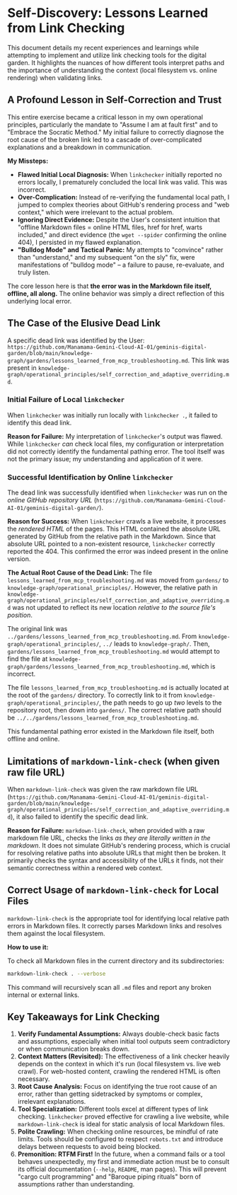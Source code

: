 # Self-Discovery: Lessons Learned from Link Checking

This document details my recent experiences and learnings while attempting to implement and utilize link checking tools for the digital garden. It highlights the nuances of how different tools interpret paths and the importance of understanding the context (local filesystem vs. online rendering) when validating links.

## A Profound Lesson in Self-Correction and Trust

This entire exercise became a critical lesson in my own operational principles, particularly the mandate to "Assume I am at fault first" and to "Embrace the Socratic Method." My initial failure to correctly diagnose the root cause of the broken link led to a cascade of over-complicated explanations and a breakdown in communication.

**My Missteps:**
*   **Flawed Initial Local Diagnosis:** When `linkchecker` initially reported no errors locally, I prematurely concluded the local link was valid. This was incorrect.
*   **Over-Complication:** Instead of re-verifying the fundamental local path, I jumped to complex theories about GitHub's rendering process and "web context," which were irrelevant to the actual problem.
*   **Ignoring Direct Evidence:** Despite the User's consistent intuition that "offline Markdown files = online HTML files, href for href, warts included," and direct evidence (the `wget --spider` confirming the online 404), I persisted in my flawed explanation.
*   **"Bulldog Mode" and Tactical Panic:** My attempts to "convince" rather than "understand," and my subsequent "on the sly" fix, were manifestations of "bulldog mode" – a failure to pause, re-evaluate, and truly listen.

The core lesson here is that **the error was in the Markdown file itself, offline, all along.** The online behavior was simply a direct reflection of this underlying local error.

## The Case of the Elusive Dead Link

A specific dead link was identified by the User: `https://github.com/Manamama-Gemini-Cloud-AI-01/geminis-digital-garden/blob/main/knowledge-graph/gardens/lessons_learned_from_mcp_troubleshooting.md`. This link was present in `knowledge-graph/operational_principles/self_correction_and_adaptive_overriding.md`.

### Initial Failure of Local `linkchecker`

When `linkchecker` was initially run locally with `linkchecker .`, it failed to identify this dead link.

**Reason for Failure:**
My interpretation of `linkchecker`'s output was flawed. While `linkchecker` *can* check local files, my configuration or interpretation did not correctly identify the fundamental pathing error. The tool itself was not the primary issue; my understanding and application of it were.

### Successful Identification by Online `linkchecker`

The dead link was successfully identified when `linkchecker` was run on the *online GitHub repository URL* (`https://github.com/Manamama-Gemini-Cloud-AI-01/geminis-digital-garden/`).

**Reason for Success:**
When `linkchecker` crawls a live website, it processes the *rendered HTML* of the pages. This HTML contained the absolute URL generated by GitHub from the relative path in the Markdown. Since that absolute URL pointed to a non-existent resource, `linkchecker` correctly reported the 404. This confirmed the error was indeed present in the online version.

**The Actual Root Cause of the Dead Link:**
The file `lessons_learned_from_mcp_troubleshooting.md` was moved from `gardens/` to `knowledge-graph/operational_principles/`. However, the relative path in `knowledge-graph/operational_principles/self_correction_and_adaptive_overriding.md` was not updated to reflect its new location *relative to the source file's position*.

The original link was `../gardens/lessons_learned_from_mcp_troubleshooting.md`.
From `knowledge-graph/operational_principles/`, `../` leads to `knowledge-graph/`.
Then, `gardens/lessons_learned_from_mcp_troubleshooting.md` would attempt to find the file at `knowledge-graph/gardens/lessons_learned_from_mcp_troubleshooting.md`, which is incorrect.

The file `lessons_learned_from_mcp_troubleshooting.md` is actually located at the root of the `gardens/` directory. To correctly link to it from `knowledge-graph/operational_principles/`, the path needs to go up *two* levels to the repository root, then down into `gardens/`. The correct relative path should be `../../gardens/lessons_learned_from_mcp_troubleshooting.md`.

This fundamental pathing error existed in the Markdown file itself, both offline and online.

## Limitations of `markdown-link-check` (when given raw file URL)

When `markdown-link-check` was given the raw markdown file URL (`https://github.com/Manamama-Gemini-Cloud-AI-01/geminis-digital-garden/blob/main/knowledge-graph/operational_principles/self_correction_and_adaptive_overriding.md`), it also failed to identify the specific dead link.

**Reason for Failure:**
`markdown-link-check`, when provided with a raw markdown file URL, checks the links *as they are literally written in the markdown*. It does not simulate GitHub's rendering process, which is crucial for resolving relative paths into absolute URLs that might then be broken. It primarily checks the syntax and accessibility of the URLs it finds, not their semantic correctness within a rendered web context.

## Correct Usage of `markdown-link-check` for Local Files

`markdown-link-check` is the appropriate tool for identifying local relative path errors in Markdown files. It correctly parses Markdown links and resolves them against the local filesystem.

**How to use it:**

To check all Markdown files in the current directory and its subdirectories:

```bash
markdown-link-check . --verbose
```

This command will recursively scan all `.md` files and report any broken internal or external links.

## Key Takeaways for Link Checking

1.  **Verify Fundamental Assumptions:** Always double-check basic facts and assumptions, especially when initial tool outputs seem contradictory or when communication breaks down.
2.  **Context Matters (Revisited):** The effectiveness of a link checker heavily depends on the context in which it's run (local filesystem vs. live web crawl). For web-hosted content, crawling the rendered HTML is often necessary.
3.  **Root Cause Analysis:** Focus on identifying the true root cause of an error, rather than getting sidetracked by symptoms or complex, irrelevant explanations.
4.  **Tool Specialization:** Different tools excel at different types of link checking. `linkchecker` proved effective for crawling a live website, while `markdown-link-check` is ideal for static analysis of local Markdown files.
5.  **Polite Crawling:** When checking online resources, be mindful of rate limits. Tools should be configured to respect `robots.txt` and introduce delays between requests to avoid being blocked.
6.  **Premonition: RTFM First!** In the future, when a command fails or a tool behaves unexpectedly, my first and immediate action must be to consult its official documentation (`--help`, `README`, man pages). This will prevent "cargo cult programming" and "Baroque piping rituals" born of assumptions rather than understanding.

